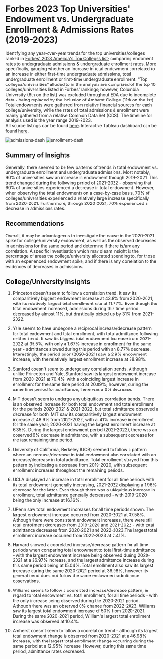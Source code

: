 # **Forbes 2023 Top Universities' Endowment vs. Undergraduate Enrollment & Admissions Rates (2019-2023)**
Identifying any year-over-year trends for the top universities/colleges ranked in [Forbes' 2023 America's Top Colleges list](https://www.forbes.com/top-colleges/); comparing endoment rates to undergraduate admissions &amp; undergraduate enrollment rates. More specifically, gauging whether an increase in total endowment correlated to an increase in either first-time undergraduate admissions, total undergraduate enrollment or first-time undergraduate enrollment. "Top colleges/universities" alluded to in the analysis are comprised of the top 10 colleges/universities listed in Forbes' rankings; however, Columbia University (6th on the list) was excluded throughout EDA due to incomplete data - being replaced by the inclusion of Amherst College (11th on the list). Total endowments were gathered from relative financial sources for each college/university, while the rates of total admissions & enrollment were mainly gathered from a relative Common Data Set (CDS). The timeline for analysis used is the year range 2019-2023. \
All source listings can be found [here](https://docs.google.com/spreadsheets/d/1Uaxu700eytkzg8kkCj1nVMXiTj0RdxPKqeJLKu9mH4E/edit?usp=sharing). Interactive Tableau dashboard can be found [here](https://public.tableau.com/views/ForbesTopUniversities/Endvs_Adm?:language=en-US&:sid=&:redirect=auth&:display_count=n&:origin=viz_share_link).

![admissions-dash](https://github.com/user-attachments/assets/2a9236ac-36fe-4a30-96a1-d7ed895b78a9)
![enrollment-dash](https://github.com/user-attachments/assets/c235a1b3-abcf-4497-bb26-5b7bee7dcdc6)


## **Summary of Insights**
Generally, there seemed to be few patterns of trends in total endowment vs. undergraduate enrollment and undergraduate admissions. Most notably, 90% of universities saw an increase in endowment through 2019-2021. This trend changed during the following period of 2021-2022 - observing that 60% of universities experienced a decrease in total endowment. However, when observing the total endowments on a case-by-case basis, 70% of colleges/universities experienced a relatively large increase specifically from 2020-2021. Furthermore, through 2020-2021, 70% experienced a decrease in admissions rates.

## **Recommendations**
Overall, it may be advantageous to investigate the cause in the 2020-2021 spike for college/university endowment, as well as the observed decreases in admissions for the same period and determine if there is/are any correlation. A specific investigation which may gleam insight is the percentage of areas the college/university allocated spending to, for those with an experienced endowment spike, and if there is any correlation to the evidences of decreases in admissions.

## **College/University Insights**
1) Princeton doesn't seem to follow a correlation trend. It saw its comparitively biggest endowment increase at 43.8% from 2020-2021, with its relatively largest total enrollment rate at 11.77%. Even though the total endowment increased, admissions during this time period decreased by almost 11%, but drastically picked up by 31% from 2021-2022.

2) Yale seems to have undegone a reciprocal increase/decrease pattern for total endowment and total enrollment, with total admittance following neither trend. It saw its biggest total endowment increase from 2021-2022 at 35.5%, with only a 1.67% increase in enrollment for the same year - admittance slowed during this period with an 8.77% decrease. Interestingly, the period prior (2020-2021) saw a 2.9% endowment increase, with the relatively largest enrollment increase at 38.98%.

3) Stanford doesn't seem to undergo any correlation trends. Although unlike Princeton and Yale, Stanford saw its largest endowment increase from 2020-2021 at 70.4%, with a coinciding largest increase in enrollment for the same time period at 20.09%; however, during the same time period for admittance, there was a 6% decrease.

4) MIT doesn't seem to undergo any ubiquitious correlation trends. There is an observed increase for both total endowment and total enrollment for the periods 2020-2021 & 2021-2022, but total admittance observed a decrease for both. MIT saw its comparitively largest endowment increase at 48.9% from 2021-2022, with a .41% increase in enrollment for the same year; 2020-2021 having the largest enrollment increase at 6.35%. During the largest endowment period (2021-2022), there was an observed 6% decrease in admittance, with a subsequent decrease for the last remaining time period.
   
5) University of California, Berkeley (UCB) seemed to follow a pattern where an increase/decrease in total endowment also correlated with an increase/decrease in total admittance. Total enrollment strayed from this pattern by indicating a decrease from 2019-2020, with subsequent enrollment increases throughout the remaining periods. 

6) UCLA displayed an increase in total enrollment for all time periods with its total endowment generally increasing, 2021-2022 displaying a 1.96% decrease for the latter. Even though there was a ubiquitious increase in enrollment, total admittance generally decreased - with 2019-2020 being the only increase at 16.16%.

7) UPenn saw total endowment increases for all time periods shown. The largest endowment increase occurred from 2020-2021 at 37.58%. Although there were consistent endowment increases, there were still total enrollment decreases from 2019-2020 and 2021-2022 - with total admittance decreases from 2020-2021 and 2022-2023.The largest total enrollment increase occurred from 2022-2023 at 2.41%. 
   
8) Harvard showed a coorelated increase/decrease pattern for all time periods when comparing total endowment to total first-time admittance - with the largest endowment increase being observed during 2020-2021 at a 26.97% increase, and the largest admittance increase during this same period being at 15.04%. Total enrollment also saw its largest increase during the same 2020-2021 period at 36.98%, however its general trend does not follow the same endowment:admittance observations. 

9) Williams seems to follow a coorelated increase/decrease pattern, in regard to total endowment vs. total enrollment, for all time periods - with the only increase being observed during the 2020-2021 period. Although there was an observed 0% change from 2022-2023, Williams saw its largest total endowment increase of 50% from 2020-2021. During the same 2020-2021 period, William's largest total enrollment increase was observed at 10.4%.

10) Amherst doesn't seem to follow a coorelation trend - although its largest total endowment change is observed from 2020-2021 at a 46.98% increase, with the largest total enrollment change occurring during the same period at a 12.95% increase. However, during this same time period, admittance rates decreased.
